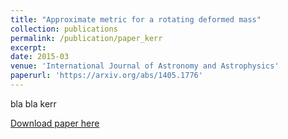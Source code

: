 ```yaml
---
title: "Approximate metric for a rotating deformed mass"
collection: publications
permalink: /publication/paper_kerr
excerpt: 
date: 2015-03
venue: 'International Journal of Astronomy and Astrophysics'
paperurl: 'https://arxiv.org/abs/1405.1776'
---
```

bla bla kerr

[Download paper here](https://arxiv.org/abs/1405.1776)

